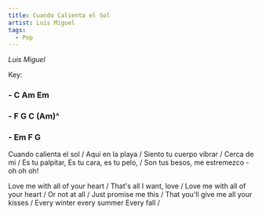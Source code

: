 ```yaml
---
title: Cuando Calienta el Sol
artist: Luis Miguel
tags: 
  - Pop
---
```


*Luis Miguel*

Key:
### - C Am Em 
### - F G C (Am)^
### - Em F G

 
Cuando calienta el sol / Aquí en la playa /
Siento tu cuerpo vibrar / Cerca de mi /
Es tu palpitar, Es tu cara, es tu pelo, /
Son tus besos, me estremezco - oh oh oh!

Love me with all of your heart / That's all I want, love /
Love me with all of your heart / Or not at all /
Just promise me this / That you'll give me all your kisses /
Every winter every summer Every fall /
